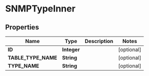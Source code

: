 # SNMPTypeInner

## Properties
Name | Type | Description | Notes
------------ | ------------- | ------------- | -------------
**ID** | **Integer** |  |  [optional]
**TABLE_TYPE_NAME** | **String** |  |  [optional]
**TYPE_NAME** | **String** |  |  [optional]
